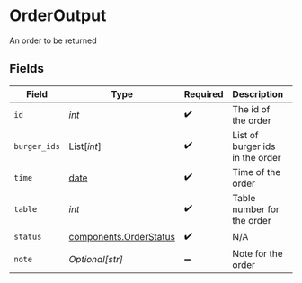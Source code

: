 # OrderOutput

An order to be returned


## Fields

| Field                                                                | Type                                                                 | Required                                                             | Description                                                          | Example                                                              |
| -------------------------------------------------------------------- | -------------------------------------------------------------------- | -------------------------------------------------------------------- | -------------------------------------------------------------------- | -------------------------------------------------------------------- |
| `id`                                                                 | *int*                                                                | :heavy_check_mark:                                                   | The id of the order                                                  | 1                                                                    |
| `burger_ids`                                                         | List[*int*]                                                          | :heavy_check_mark:                                                   | List of burger ids in the order                                      | [1,2]                                                                |
| `time`                                                               | [date](https://docs.python.org/3/library/datetime.html#date-objects) | :heavy_check_mark:                                                   | Time of the order                                                    | 2021-01-01T12:00:00                                                  |
| `table`                                                              | *int*                                                                | :heavy_check_mark:                                                   | Table number for the order                                           | 1                                                                    |
| `status`                                                             | [components.OrderStatus](../../models/components/orderstatus.md)     | :heavy_check_mark:                                                   | N/A                                                                  | CREATED                                                              |
| `note`                                                               | *Optional[str]*                                                      | :heavy_minus_sign:                                                   | Note for the order                                                   | No onions                                                            |